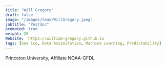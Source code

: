 ```yaml
---
title: "Will Gregory"
draft: false
image: "/images/team/WillGregory.jpeg"
jobtitle: "Postdoc"
promoted: true
weight: 26
Website:  https://william-gregory.github.io
tags: [Sea ice, Data Assimilation, Machine Learning, Predictability]
---
```



Princeton University, Affiliate NOAA-GFDL
